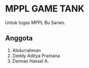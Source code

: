 # MPPL GAME TANK

Untuk tugas MPPL Bu Sarwo.

## Anggota

1. Abdurrahman
2. Deddy Aditya Pramana
3. Dennas Hassel A.
